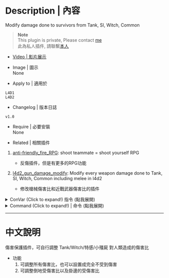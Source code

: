 # Description | 內容
 Modify damage done to survivors from Tank, SI, Witch, Common

> __Note__ <br/>
This plugin is private, Please contact [me](https://github.com/fbef0102/Game-Private_Plugin#私人插件列表-private-plugins-list)<br/>
此為私人插件, 請聯繫[本人](https://github.com/fbef0102/Game-Private_Plugin#私人插件列表-private-plugins-list)

* [Video | 影片展示](https://youtu.be/FX56ce89cM0)

* Image | 圖示
<br/>None

* Apply to | 適用於
```
L4D1
L4D2
```

* Changelog | 版本日誌
```
v1.0
```

* Require | 必要安裝
<br/>None

* Related | 相關插件
1. [anti-friendly_fire_RPG](https://github.com/fbef0102/Game-Private_Plugin/tree/main/anti-friendly_fire_RPG): shoot teammate = shoot yourself RPG
	* 反傷插件，但是有更多的RPG功能

2. [l4d2_gun_damage_modify](https://github.com/fbef0102/L4D2-Plugins/tree/master/l4d2_gun_damage_modify): Modify every weapon damage done to Tank, SI, Witch, Common including melee in l4d2
	* 修改槍械傷害比和近戰武器傷害比的插件

<details>
<summary>ConVar (Click to expand!) 指令 (點我展開)</summary>

* cfg/sourcemod/l4d2_survivor_damage_modify.cfg
	```php
	// Enable gun damage modify plugin. [0-Disable,1-Enable]
	l4d2_survivor_damage_modify_enable "1"

	// Modfiy Damage done to hanging from ledge AI survivor player from S.I. multi.
	l4d_survivor_damage_modify_AI_hanging_SI_multi "1.0"

	// Modfiy Damage done to hanging from ledge AI survivor player from Common Infected multi.
	l4d_survivor_damage_modify_AI_hanging_common_multi "1.0"

	// If 1, Enable damage modify to hanging from ledge AI survivor player from Tank/Witch/S.I./common.
	l4d_survivor_damage_modify_AI_hanging_enable "1"

	// Modfiy Damage done to hanging from ledge AI survivor player from Tank multi.
	l4d_survivor_damage_modify_AI_hanging_tank_multi "1.0"

	// Modfiy Damage done to hanging from ledge AI survivor player from Witch multi.
	l4d_survivor_damage_modify_AI_hanging_witch_multi "1.0"

	// Modfiy Damage done to incapacitated AI survivor player from S.I. multi.
	l4d_survivor_damage_modify_AI_incap_SI_multi "1.0"

	// Modfiy Damage done to incapacitated AI survivor player from Common Infected multi.
	l4d_survivor_damage_modify_AI_incap_common_multi "1.0"

	// If 1, Enable damage modify to incapacitated AI survivor player from Tank/Witch/S.I./common.
	l4d_survivor_damage_modify_AI_incap_enable "1"

	// Modfiy Damage done to incapacitated AI survivor player from Tank multi.
	l4d_survivor_damage_modify_AI_incap_tank_multi "1.0"

	// Modfiy Damage done to incapacitated AI survivor player from Witch multi.
	l4d_survivor_damage_modify_AI_incap_witch_multi "1.0"

	// Modfiy Damage done to standing AI survivor player from S.I. multi.
	l4d_survivor_damage_modify_AI_stand_SI_multi "1.0"

	// Modfiy Damage done to standing AI survivor player from Common Infected multi.
	l4d_survivor_damage_modify_AI_stand_common_multi "1.0"

	// If 1, Enable damage modify to standing AI survivor player from Tank/Witch/S.I./common.
	l4d_survivor_damage_modify_AI_stand_enable "1"

	// Modfiy Damage done to standing AI survivor player from Tank multi.
	l4d_survivor_damage_modify_AI_stand_tank_multi "1.0"

	// Modfiy Damage done to standing AI survivor player from Witch multi.
	l4d_survivor_damage_modify_AI_stand_witch_multi "1.0"

	// Modfiy Damage done to hanging from ledge human survivor player from S.I. multi.
	l4d_survivor_damage_modify_human_hanging_SI_multi "1.0"

	// Modfiy Damage done to hanging from ledge human survivor player from Common Infected multi.
	l4d_survivor_damage_modify_human_hanging_common_multi "1.0"

	// If 1, Enable damage modify to hanging from ledge human survivor player from Tank/Witch/S.I./common.
	l4d_survivor_damage_modify_human_hanging_enable "1"

	// Modfiy Damage done to hanging from ledge human survivor player from Tank multi.
	l4d_survivor_damage_modify_human_hanging_tank_multi "1.0"

	// Modfiy Damage done to hanging from ledge human survivor player from Witch multi.
	l4d_survivor_damage_modify_human_hanging_witch_multi "1.0"

	// Modfiy Damage done to incapacitated human survivor player from S.I. multi.
	l4d_survivor_damage_modify_human_incap_SI_multi "1.0"

	// Modfiy Damage done to incapacitated human survivor player from Common Infected multi.
	l4d_survivor_damage_modify_human_incap_common_multi "1.0"

	// If 1, Enable damage modify to incapacitated human survivor player from Tank/Witch/S.I./common.
	l4d_survivor_damage_modify_human_incap_enable "1"

	// Modfiy Damage done to incapacitated human survivor player from Tank multi.
	l4d_survivor_damage_modify_human_incap_tank_multi "1.0"

	// Modfiy Damage done to incapacitated human survivor player from Witch multi.
	l4d_survivor_damage_modify_human_incap_witch_multi "1.0"

	// Modfiy Damage done to standing human survivor player from S.I. multi.
	l4d_survivor_damage_modify_human_stand_SI_multi "1.0"

	// Modfiy Damage done to standing human survivor player from Common Infected multi.
	l4d_survivor_damage_modify_human_stand_common_multi "1.0"

	// If 1, Enable damage modify to standing human survivor player from Tank/Witch/S.I./common.
	l4d_survivor_damage_modify_human_stand_enable "1"

	// Modfiy Damage done to standing human survivor player from Tank multi.
	l4d_survivor_damage_modify_human_stand_tank_multi "1.0"

	// Modfiy Damage done to standing human survivor player from Witch multi.
	l4d_survivor_damage_modify_human_stand_witch_multi "1.0"
	```
</details>

<details>
<summary>Command (Click to expand!) | 命令 (點我展開)</summary>

<br/>None
</details>

- - - -
# 中文說明
傷害保護插件，可自行調整 Tank/Witch/特感/小殭屍 對人類造成的傷害比

* 功能
	1. 可調整所有傷害比，也可以設置成完全不受到傷害
	2. 可調整倒地受傷害比以及掛邊的受傷害比
